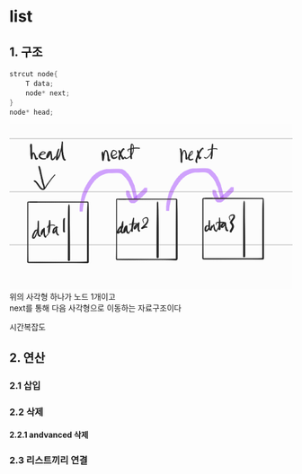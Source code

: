 # list
## 1. 구조
```cpp
strcut node{
    T data;
    node* next;
}
node* head;
```
![img](./image1.png)  
위의 사각형 하나가 노드 1개이고  
next를 통해 다음 사각형으로 이동하는 자료구조이다  

시간복잡도  

## 2. 연산
### 2.1 삽입
### 2.2 삭제
#### 2.2.1 andvanced 삭제
### 2.3 리스트끼리 연결
